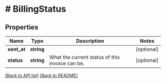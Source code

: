 # # BillingStatus

## Properties

Name | Type | Description | Notes
------------ | ------------- | ------------- | -------------
**sent_at** | **string** |  | [optional]
**status** | **string** | What the current status of this invoice can be. | [optional]

[[Back to API list]](../../README.md#endpoints) [[Back to README]](../../README.md)
